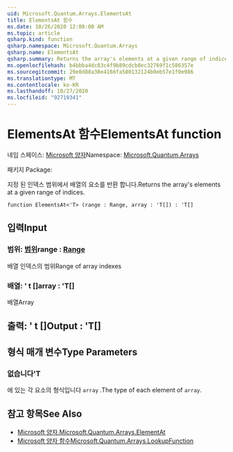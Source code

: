 ```yaml
---
uid: Microsoft.Quantum.Arrays.ElementsAt
title: ElementsAt 함수
ms.date: 10/26/2020 12:00:00 AM
ms.topic: article
qsharp.kind: function
qsharp.namespace: Microsoft.Quantum.Arrays
qsharp.name: ElementsAt
qsharp.summary: Returns the array's elements at a given range of indices.
ms.openlocfilehash: b4bbba4dc83c4f9b89cdcb8ec32769f1c586357e
ms.sourcegitcommit: 29e0d88a30e4166fa580132124b0eb57e1f0e986
ms.translationtype: MT
ms.contentlocale: ko-KR
ms.lasthandoff: 10/27/2020
ms.locfileid: "92719341"
---
```

# <a name="elementsat-function"></a><span data-ttu-id="6ae7b-102">ElementsAt 함수</span><span class="sxs-lookup"><span data-stu-id="6ae7b-102">ElementsAt function</span></span>

<span data-ttu-id="6ae7b-103">네임 스페이스: [Microsoft 양자](xref:Microsoft.Quantum.Arrays)</span><span class="sxs-lookup"><span data-stu-id="6ae7b-103">Namespace: [Microsoft.Quantum.Arrays](xref:Microsoft.Quantum.Arrays)</span></span>

<span data-ttu-id="6ae7b-104">패키지 [](https://nuget.org/packages/)</span><span class="sxs-lookup"><span data-stu-id="6ae7b-104">Package: [](https://nuget.org/packages/)</span></span>


<span data-ttu-id="6ae7b-105">지정 된 인덱스 범위에서 배열의 요소를 반환 합니다.</span><span class="sxs-lookup"><span data-stu-id="6ae7b-105">Returns the array's elements at a given range of indices.</span></span>

```qsharp
function ElementsAt<'T> (range : Range, array : 'T[]) : 'T[]
```


## <a name="input"></a><span data-ttu-id="6ae7b-106">입력</span><span class="sxs-lookup"><span data-stu-id="6ae7b-106">Input</span></span>

### <a name="range--range"></a><span data-ttu-id="6ae7b-107">범위: [범위](xref:microsoft.quantum.lang-ref.range)</span><span class="sxs-lookup"><span data-stu-id="6ae7b-107">range : [Range](xref:microsoft.quantum.lang-ref.range)</span></span>

<span data-ttu-id="6ae7b-108">배열 인덱스의 범위</span><span class="sxs-lookup"><span data-stu-id="6ae7b-108">Range of array indexes</span></span>


### <a name="array--t"></a><span data-ttu-id="6ae7b-109">배열: ' t []</span><span class="sxs-lookup"><span data-stu-id="6ae7b-109">array : 'T[]</span></span>

<span data-ttu-id="6ae7b-110">배열</span><span class="sxs-lookup"><span data-stu-id="6ae7b-110">Array</span></span>



## <a name="output--t"></a><span data-ttu-id="6ae7b-111">출력: ' t []</span><span class="sxs-lookup"><span data-stu-id="6ae7b-111">Output : 'T[]</span></span>



## <a name="type-parameters"></a><span data-ttu-id="6ae7b-112">형식 매개 변수</span><span class="sxs-lookup"><span data-stu-id="6ae7b-112">Type Parameters</span></span>

### <a name="t"></a><span data-ttu-id="6ae7b-113">없습니다</span><span class="sxs-lookup"><span data-stu-id="6ae7b-113">'T</span></span>

<span data-ttu-id="6ae7b-114">에 있는 각 요소의 형식입니다 `array` .</span><span class="sxs-lookup"><span data-stu-id="6ae7b-114">The type of each element of `array`.</span></span>

## <a name="see-also"></a><span data-ttu-id="6ae7b-115">참고 항목</span><span class="sxs-lookup"><span data-stu-id="6ae7b-115">See Also</span></span>

- [<span data-ttu-id="6ae7b-116">Microsoft 양자.</span><span class="sxs-lookup"><span data-stu-id="6ae7b-116">Microsoft.Quantum.Arrays.ElementAt</span></span>](xref:Microsoft.Quantum.Arrays.ElementAt)
- [<span data-ttu-id="6ae7b-117">Microsoft 양자 함수</span><span class="sxs-lookup"><span data-stu-id="6ae7b-117">Microsoft.Quantum.Arrays.LookupFunction</span></span>](xref:Microsoft.Quantum.Arrays.LookupFunction)